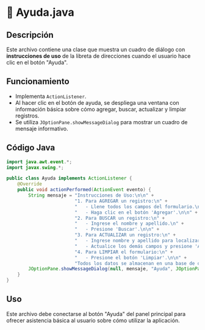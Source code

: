 # 📄 Ayuda.java

## Descripción
Este archivo contiene una clase que muestra un cuadro de diálogo con **instrucciones de uso** de la libreta de direcciones cuando el usuario hace clic en el botón "Ayuda".

## Funcionamiento
- Implementa `ActionListener`.
- Al hacer clic en el botón de ayuda, se despliega una ventana con información básica sobre cómo agregar, buscar, actualizar y limpiar registros.
- Se utiliza `JOptionPane.showMessageDialog` para mostrar un cuadro de mensaje informativo.

## Código Java
```java
import java.awt.event.*;
import javax.swing.*;

public class Ayuda implements ActionListener {
    @Override
    public void actionPerformed(ActionEvent evento) {
        String mensaje = "Instrucciones de Uso:\n\n" +
                         "1. Para AGREGAR un registro:\n" +
                         "   - Llene todos los campos del formulario.\n" +
                         "   - Haga clic en el botón 'Agregar'.\n\n" +
                         "2. Para BUSCAR un registro:\n" +
                         "   - Ingrese el nombre y apellido.\n" +
                         "   - Presione 'Buscar'.\n\n" +
                         "3. Para ACTUALIZAR un registro:\n" +
                         "   - Ingrese nombre y apellido para localizar al contacto.\n" +
                         "   - Actualice los demás campos y presione 'Actualizar'.\n\n" +
                         "4. Para LIMPIAR el formulario:\n" +
                         "   - Presione el botón 'Limpiar'.\n\n" +
                         "Todos los datos se almacenan en una base de datos SQLite llamada 'direcciones.db'.";
        JOptionPane.showMessageDialog(null, mensaje, "Ayuda", JOptionPane.INFORMATION_MESSAGE);
    }
}
```

## Uso
Este archivo debe conectarse al botón "Ayuda" del panel principal para ofrecer asistencia básica al usuario sobre cómo utilizar la aplicación.
